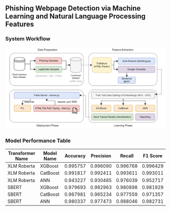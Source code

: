## Phishing Webpage Detection via Machine Learning and Natural Language Processing Features


### System Workflow
![System Workflow](images/workflow.png)


### Model Performance Table

| Transformer Name | Model Name | Accuracy   | Precision  | Recall     | F1 Score   |
|------------------|------------|------------|------------|------------|------------|
| XLM Roberta      | XGBoost    | 0.995757   | 0.996090   | 0.996768   | 0.996429   |
| XLM Roberta      | CatBoost   | 0.991817   | 0.992411   | 0.993611   | 0.993011   |
| XLM Roberta      | ANN        | 0.943227   | 0.930485   | 0.976039   | 0.952717   |
| SBERT            | XGBoost    | 0.979693   | 0.982963   | 0.980898   | 0.981929   |
| SBERT            | CatBoost   | 0.967981   | 0.965234   | 0.977559   | 0.971357   |
| SBERT            | ANN        | 0.980337   | 0.977473   | 0.988046   | 0.982731   |
